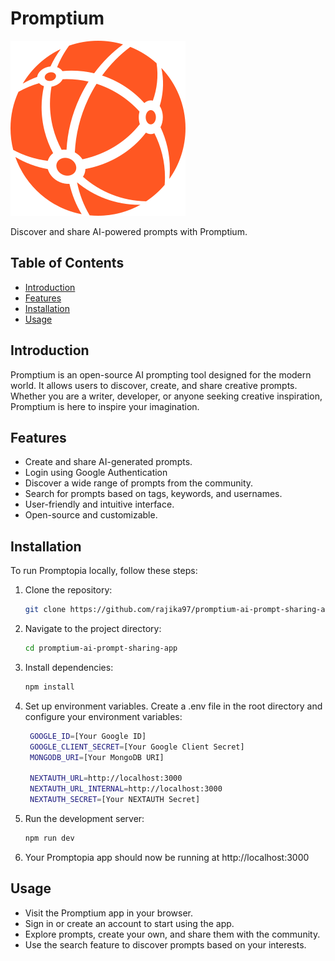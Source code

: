 # Promptium

![Promptium Logo](/public/assets/images/logo.svg)

Discover and share AI-powered prompts with Promptium.

## Table of Contents

- [Introduction](#introduction)
- [Features](#features)
- [Installation](#installation)
- [Usage](#usage)

## Introduction

Promptium is an open-source AI prompting tool designed for the modern world. It allows users to discover, create, and share creative prompts. Whether you are a writer, developer, or anyone seeking creative inspiration, Promptium is here to inspire your imagination.

## Features

- Create and share AI-generated prompts.
- Login using Google Authentication
- Discover a wide range of prompts from the community.
- Search for prompts based on tags, keywords, and usernames.
- User-friendly and intuitive interface.
- Open-source and customizable.

## Installation

To run Promptopia locally, follow these steps:

1. Clone the repository:

   ```bash
   git clone https://github.com/rajika97/promptium-ai-prompt-sharing-app.git

   ```

2. Navigate to the project directory:

   ```bash
   cd promptium-ai-prompt-sharing-app

   ```

3. Install dependencies:

   ```bash
   npm install

   ```

4. Set up environment variables. Create a .env file in the root directory and configure your environment variables:

   ```bash
    GOOGLE_ID=[Your Google ID]
    GOOGLE_CLIENT_SECRET=[Your Google Client Secret]
    MONGODB_URI=[Your MongoDB URI]

    NEXTAUTH_URL=http://localhost:3000
    NEXTAUTH_URL_INTERNAL=http://localhost:3000
    NEXTAUTH_SECRET=[Your NEXTAUTH Secret]

   ```

5. Run the development server:

   ```bash
   npm run dev

   ```

6. Your Promptopia app should now be running at http://localhost:3000

## Usage

- Visit the Promptium app in your browser.
- Sign in or create an account to start using the app.
- Explore prompts, create your own, and share them with the community.
- Use the search feature to discover prompts based on your interests.
